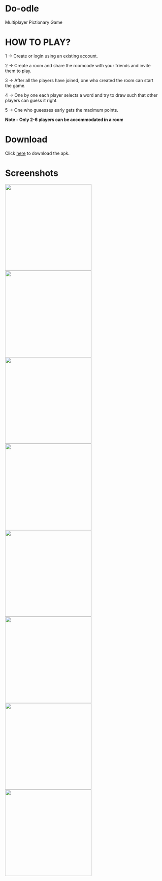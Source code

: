 # Do-odle
Multiplayer Pictionary Game 

# HOW TO PLAY?

1 -> Create or login using an existing account.

2 -> Create a room and share the roomcode with your friends and invite them to play.

3 -> After all the players have joined, one who created the room can start the game.

4 -> One by one each player selects a word and try to draw such that other players can guess it right.

5 -> One who gueesses early gets the maximum points.

**Note - Only 2-6 players can be accommodated in a room**

# Download

Click [here](https://drive.google.com/file/d/18lGMkGztZNcHgRU2F1Wxf0Xe0akniW7A/view?usp=sharing) to download the apk.

# Screenshots

<img src="app/src/main/assets/phone_screenshot_1.jpg" width="280"> <img src="app/src/main/assets/phone_screenshot_2.jpg" width="280">
<img src="app/src/main/assets/phone_screenshot_3.jpg" width="280"> <img src="app/src/main/assets/phone_screenshot_4.jpg" width="280">
<img src="app/src/main/assets/phone_screenshot_5.jpg" width="280"> <img src="app/src/main/assets/phone_screenshot_6.jpg" width="280">
<img src="app/src/main/assets/phone_screenshot_7.jpg" width="280"> <img src="app/src/main/assets/phone_screenshot_8.jpg" width="280">
